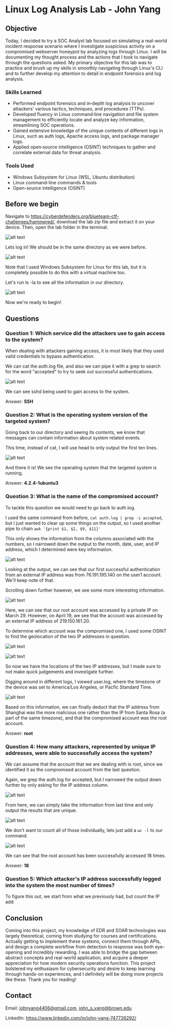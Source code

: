 # Linux Log Analysis Lab - John Yang

## Objective

Today, I decided to try a SOC Analyst lab focused on simulating a real-world incident response scenario where I investigate suspicious activity on a compromised webserver honeypot by analyzing logs through Linux. I will be documenting my thought process and the actions that I took to navigate through the questions asked. My primary objective for this lab was to practice and brush up my skills in smoothly navigating through Linux's CLI and to further develop my attention to detail in endpoint forensics and log analysis.

### Skills Learned

- Performed endpoint forensics and in‑depth log analysis to uncover attackers' various tactics, techniques, and procedures (TTPs).
- Developed fluency in Linux command‑line navigation and file system management to efficiently locate and analyze key information, streamlining SOC operations.
- Gained extensive knowledge of the unique contents of different logs in Linux, such as auth logs, Apache access logs, and package manager logs.
- Applied open‑source intelligence (OSINT) techniques to gather and correlate external data for threat analysis.

### Tools Used

- Windows Subsystem for Linux (WSL, Ubuntu distribution)
- Linux command-line commands & tools
- Open-source intelligence (OSINT)
  
## Before we begin

Navigate to https://cyberdefenders.org/blueteam-ctf-challenges/hammered/, download the lab zip file and extract it on your device. Then, open the lab folder in the terminal.

![alt text](OpenInTerminal.jpg)

Lets log in! We should be in the same directory as we were before.

![alt text](wsllogin.jpg)

Note that I used Windows Subsystem for Linux for this lab, but it is completely possible to do this with a virtual machine too.

Let's run ls -la to see all the information in our directory.

![alt text](DirectoryLS.jpg)

Now we're ready to begin!

## Questions

### Question 1: Which service did the attackers use to gain access to the system?

When dealing with attackers gaining access, it is most likely that they used valid credentials to bypass authentication. 

We can cat the auth.log file, and also we can pipe it with a grep to search for the word "accepted" to try to seek out successful authentications.

![alt text](authlog.jpg)

We can see sshd being used to gain access to the system.

Answer: **SSH**

### Question 2: What is the operating system version of the targeted system?

Going back to our directory and seeing its contents, we know that messages can contain information about system related events.

This time, instead of cat, I will use head to only output the first ten lines.

![alt text](messages.jpg)

And there it is! We see the operating system that the targeted system is running.

Answer: **4.2.4-1ubuntu3**

### Question 3: What is the name of the compromised account?

To tackle this question we would need to go back to auth.log.

I used the same command from before, `cat auth.log | grep -i accepted`, but I just wanted to clear up some things on the output, so I used another pipe to chain `awk '{print $1, $2, $9, $11}'`

This only shows the information from the columns associated with the numbers, so I narrowed down the output to the month, date, user, and IP address, which I determined were key information.

![alt text](FirstExternalIP.jpg)

Looking at the output, we can see that our first successful authentication from an external IP address was from 76.191.195.140 on the user1 account. We'll keep note of that.

Scrolling down further however, we see some more interesting information.

![alt text](RootExternalIP.jpg)

Here, we can see that our root account was accessed by a private IP on March 29. However, on April 19, we see that the account was accessed by an external IP address of 219.150.161.20.

To determine which account was the compromised one, I used some OSINT to find the geolocation of the two IP addresses in question.

![alt text](SantaRosa.jpg)

![alt text](Shanghai.jpg)

So now we have the locations of the two IP addresses, but I made sure to not make quick judgements and investigate further.

Digging around in different logs, I viewed user.log, where the timezone of the device was set to America/Los Angeles, or Pacfic Standard Time.

![alt text](messages.jpg)

Based on this information, we can finally deduct that the IP address from Shanghai was the more malicious one rather than the IP from Santa Rosa (a part of the same timezone), and that the compromised account was the root account.

Answer: **root**

### Question 4: How many attackers, represented by unique IP addresses, were able to successfully access the system?

We can assume that the account that we are dealing with is root, since we identified it as the compromised account from the last question.

Again, we grep the auth.log for accepted, but I narrowed the output down further by only asking for the IP address column.

![alt text](GainedAccessIPs.jpg)

From here, we can simply take the information from last time and only output the results that are unique.

![alt text](UniqueRootIPs.jpg)

We don't want to count all of those individually, lets just add a `wc -l` to our command.

![alt text](wc.jpg)

We can see that the root account has been successfully accessed 18 times.

Answer: **18**

### Question 5: Which attacker's IP address successfully logged into the system the most number of times?

To figure this out, we start from what we previously had, but count the IP add









## Conclusion

Coming into this project, my knowledge of EDR and SOAR technologies was largely theoretical, coming from studying for courses and certifications. Actually getting to implement these systems, connect them through APIs, and design a complete workflow from detection to response was both eye-opening and incredibly rewarding. I was able to bridge the gap between abstract concepts and real-world application, and acquire a deeper appreciation for how modern security operations function. This project bolstered my enthusiasm for cybersecurity and desire to keep learning through hands-on experiences, and I definitely will be doing more projects like these. Thank you for reading!

## Contact

Email: <johnyang4406@gmail.com>, <john_s_yang@brown.edu>

LinkedIn: <https://www.linkedin.com/in/john-yang-747726292/>
